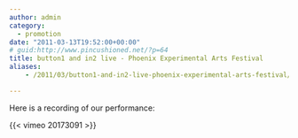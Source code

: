 ```yaml
---
author: admin
category:
  - promotion
date: "2011-03-13T19:52:00+00:00"
# guid:http://www.pincushioned.net/?p=64
title: button1 and in2 live - Phoenix Experimental Arts Festival
aliases:
    - /2011/03/button1-and-in2-live-phoenix-experimental-arts-festival/

---
```


Here is a recording of our performance:

{{< vimeo 20173091 >}}